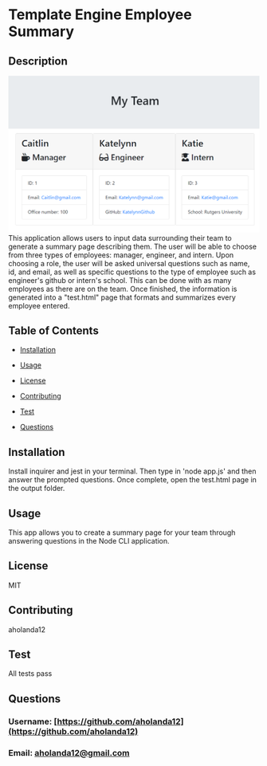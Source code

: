 
# Template Engine Employee Summary

## Description
![Screenshot](assets/app-screenshot.png)
This application allows users to input data surrounding their team to generate a summary page describing them. The user will be able to choose from three types of employees: manager, engineer, and intern. Upon choosing a role, the user will be asked universal questions such as name, id, and email, as well as specific questions to the type of employee such as engineer's github or intern's school. This can be done with as many employees as there are on the team. Once finished, the information is generated into a "test.html" page that formats and summarizes every employee entered.

## Table of Contents

* [Installation](#Installation)

* [Usage](#Usage)

* [License](#License)

* [Contributing](#Contributing)

* [Test](#Test)

* [Questions](#Questions)

## Installation
Install inquirer and jest in your terminal. Then type in 'node app.js' and then answer the prompted questions. Once complete, open the test.html page in the output folder.

## Usage
This app allows you to create a summary page for your team through answering questions in the Node CLI application.

## License
MIT

## Contributing
aholanda12

## Test
All tests pass

## Questions

### Username: [https://github.com/aholanda12](https://github.com/aholanda12)

### Email: [aholanda12@gmail.com](mailto:aholanda12@gmail.com)

    